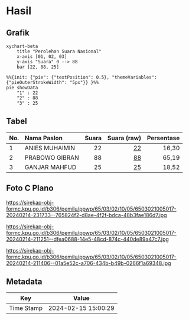 # Hasil

## Grafik

```mermaid
xychart-beta
    title "Perolehan Suara Nasional"
    x-axis [01, 02, 03]
    y-axis "Suara" 0 --> 88
    bar [22, 88, 25]
```

```mermaid
%%{init: {"pie": {"textPosition": 0.5}, "themeVariables": {"pieOuterStrokeWidth": "5px"}} }%%
pie showData
    "1" : 22
    "2" : 88
    "3" : 25
```

## Tabel

| No. | Nama Paslon    | Suara | Suara (raw) | Persentase |
|:--- |:-------------- | -----:| -----------:| ----------:|
| 1   | ANIES MUHAIMIN | 22    | [22][p-1]   | 16,30      |
| 2   | PRABOWO GIBRAN | 88    | [88][p-2]   | 65,19      |
| 3   | GANJAR MAHFUD  | 25    | [25][p-3]   | 18,52      |


[p-1]: https://github.com/gigit-pemilu/pemilu-2024/blob/main/pilpres/hitung-suara/sub/65-kalimantan-utara/sub/03-nunukan/sub/02-nunukan/sub/1005-nunukan-tengah/sub/017-tps/sub/paslon-1.txt
[p-2]: https://github.com/gigit-pemilu/pemilu-2024/blob/main/pilpres/hitung-suara/sub/65-kalimantan-utara/sub/03-nunukan/sub/02-nunukan/sub/1005-nunukan-tengah/sub/017-tps/sub/paslon-2.txt
[p-3]: https://github.com/gigit-pemilu/pemilu-2024/blob/main/pilpres/hitung-suara/sub/65-kalimantan-utara/sub/03-nunukan/sub/02-nunukan/sub/1005-nunukan-tengah/sub/017-tps/sub/paslon-3.txt

## Foto C Plano

https://sirekap-obj-formc.kpu.go.id/b306/pemilu/ppwp/65/03/02/10/05/6503021005017-20240214-231733--765824f2-d8ae-4f2f-bdca-48b3fae186d7.jpg

https://sirekap-obj-formc.kpu.go.id/b306/pemilu/ppwp/65/03/02/10/05/6503021005017-20240214-211251--dfea0688-14e5-48cd-874c-440de89a47c7.jpg

https://sirekap-obj-formc.kpu.go.id/b306/pemilu/ppwp/65/03/02/10/05/6503021005017-20240214-211406--01a5e52c-a706-434b-b49b-0266f1a69348.jpg


## Metadata

| Key        | Value               |
| ---------- | ------------------- |
| Time Stamp | 2024-02-15 15:00:29 |



